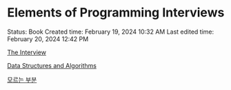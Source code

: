 # Elements of Programming Interviews

Status: Book
Created time: February 19, 2024 10:32 AM
Last edited time: February 20, 2024 12:42 PM

[The Interview](The%20Interview%2049755a29740d464e85a6be96ed44f26b.md)

[Data Structures and Algorithms](Data%20Structures%20and%20Algorithms%20f48fca3eba644b03b823196ca7021a7e.md)

[모르는 부분](%E1%84%86%E1%85%A9%E1%84%85%E1%85%B3%E1%84%82%E1%85%B3%E1%86%AB%20%E1%84%87%E1%85%AE%E1%84%87%E1%85%AE%E1%86%AB%204aba751fad2448da9e6ab7f6884564b1.md)